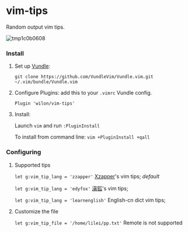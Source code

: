 
# vim-tips
Random output vim tips.

![tmp1c0b0608](https://cloud.githubusercontent.com/assets/7512755/22727608/c0161a74-ee14-11e6-96fc-8172aa1cbc04.png)

### Install

1. Set up [Vundle]:

    `git clone https://github.com/VundleVim/Vundle.vim.git ~/.vim/bundle/Vundle.vim`

2. Configure Plugins: add this to your `.vimrc` Vundle config.

    `Plugin 'wilon/vim-tips'`

3. Install:

    Launch `vim` and run `:PluginInstall`

    To install from command line: `vim +PluginInstall +qall`

### Configuring

1. Supported tips

    `let g:vim_tip_lang = 'zzapper'`    [Xzapper]'s vim tips; *default*

    `let g:vim_tip_lang = 'edyfox'`    [滇狐]'s vim tips;

    `let g:vim_tip_lang = 'learnenglish'`    English-cn dict vim tips;

2. Customize the file

    `let g:vim_tip_file = '/home/lilei/pp.txt'`    Remote is not supported


[Vundle]:http://github.com/gmarik/Vundle.vim
[My]:https://github.com/wilon/
[Xzapper]:http://zzapper.co.uk/vimtips.html
[滇狐]:http://edyfox.codecarver.org/html/index.html
